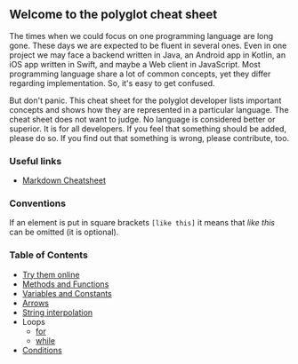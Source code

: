 ## Welcome to the polyglot cheat sheet
The times when we could focus on one programming language are long gone. These days we are expected to be fluent in several ones. Even in one project we may face a backend written in Java, an Android app in Kotlin, an iOS app written in Swift, and maybe a Web client in JavaScript. Most programming language share a lot of common concepts, yet they differ regarding implementation. So, it's easy to get confused. 

But don't panic. This cheat sheet for the polyglot developer lists important concepts and shows how they are represented in a particular language. The cheat sheet does not want to judge. No language is considered better or superior. It is for all developers. If you feel that something should be added, please do so. If you find out that something is wrong, please contribute, too.

### Useful links
- [Markdown Cheatsheet](https://github.com/adam-p/markdown-here/wiki/Markdown-Cheatsheet)

### Conventions
If an element is put in square brackets `[like this]` it means that *like this* can be omitted (it is optional).

### Table of Contents
- [Try them online](Online_REPLs.md)
- [Methods and Functions](Methods_and_functions.md)
- [Variables and Constants](Variables_and_Constants.md)
- [Arrows](arrows.md)
- [String interpolation](string_interpolation.md)
- Loops
   - [for](for_loops.md)
   - [while](while_loops.md)
- [Conditions](conditions.md)